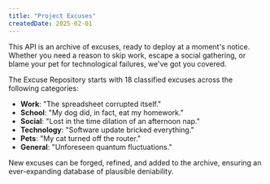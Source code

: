 ```yaml
---
title: "Project Excuses"
createdDate: 2025-02-01
---
```


This API is an archive of excuses, ready to deploy at a moment's notice. Whether you need a reason to skip work,
escape a social gathering, or blame your pet for technological failures, we've got you covered.

The Excuse Repository starts with 18 classified excuses across the following categories:

- **Work**: "The spreadsheet corrupted itself."
- **School**: "My dog did, in fact, eat my homework."
- **Social**: "Lost in the time dilation of an afternoon nap."
- **Technology**: "Software update bricked everything."
- **Pets**: "My cat turned off the router."
- **General**: "Unforeseen quantum fluctuations."

New excuses can be forged, refined, and added to the archive, ensuring an ever-expanding database of plausible
deniability.
